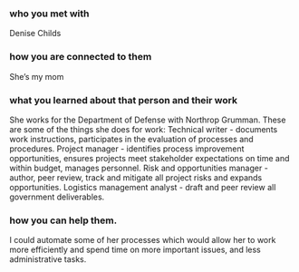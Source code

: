 ### who you met with
Denise Childs
### how you are connected to them
She’s my mom
### what you learned about that person and their work
She works for the Department of Defense with Northrop Grumman.
These are some of the things she does for work:
Technical writer - documents work instructions, participates in the evaluation of processes and procedures. 
Project manager - identifies process improvement opportunities, ensures projects meet stakeholder expectations on time and within budget, manages personnel.
Risk and opportunities manager - author, peer review, track and mitigate all project risks and expands opportunities.
Logistics management analyst - draft and peer review all government deliverables.  
### how you can help them.
I could automate some of her processes which would allow her to work more efficiently and spend time on more important issues, and less administrative tasks. 
